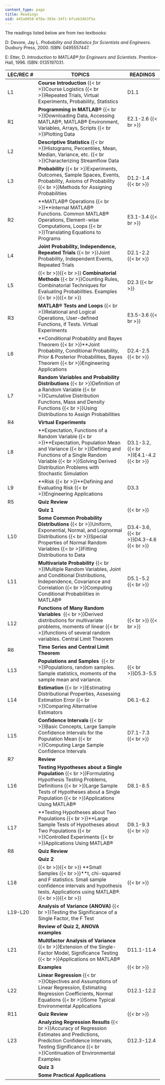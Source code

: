 ```yaml
---
content_type: page
title: Readings
uid: 445a0858-6f8a-383e-34f1-bfceb2463f5a
---
```


The readings listed below are from two textbooks:

D: Devore, Jay L. _Probability and Statistics for Scientists and Engineers_. Duxbury Press, 2000. ISBN: 0495557447.

E: Etter, D. _Introduction to MATLAB® for Engineers and Scientists_. Prentice-Hall, 1996. ISBN: 0135197031.

| LEC/REC # | TOPICS | READINGS |
| --- | --- | --- |
| L1 | **Course Introduction**  {{< br >}}Course Logistics  {{< br >}}Repeated Trials, Virtual Experiments, Probability, Statistics | D1.1 |
| R1 | **Programming in MATLAB®**  {{< br >}}Downloading Data, Accessing MATLAB®, MATLAB® Environment, Variables, Arrays, Scripts  {{< br >}}Plotting Data | E2.1-2.6  {{< br >}} |
| L2 | **Descriptive Statistics**  {{< br >}}Histograms, Percentiles, Mean, Median, Variance, etc.  {{< br >}}Characterizing Streamflow Data |  |
| L3 | **Probability**  {{< br >}}Experiments, Outcomes, Sample Spaces, Events, Probability, Axioms of Probability  {{< br >}}Methods for Assigning Probabilities | D1.2-1.4  {{< br >}} |
| R2 | **MATLAB® Operations  {{< br >}}**Internal MATLAB® Functions. Common MATLAB® Operations, Element-wise Computations, Loops  {{< br >}}Translating Equations to Programs | E3.1-3.4  {{< br >}} |
| L4 | **Joint Probability, Independence, Repeated Trials**  {{< br >}}Joint Probability, Independent Events, Repeated Trials | D2.1-2.2  {{< br >}} |
| L5 |  {{< br >}}{{< br >}} **Combinatorial Methods**  {{< br >}}Counting Rules, Combinatorial Techniques for Evaluating Probabilities. Examples {{< br >}}{{< br >}}  | D2.3  {{< br >}} |
| R3 | **MATLAB® Tests and Loops**  {{< br >}}Relational and Logical Operations, User-defined Functions, if Tests. Virtual Experiments | E3.5-3.6  {{< br >}} |
| L6 | **Conditional Probability and Bayes Theorem  {{< br >}}**Joint Probability, Conditional Probability, Prior & Posterior Probabilities, Bayes Theorem  {{< br >}}Engineering Applications | D2.4-2.5  {{< br >}} |
| L7 | **Random Variables and Probability Distributions**  {{< br >}}Definition of a Random Variable  {{< br >}}Cumulative Distribution Functions, Mass and Density Functions  {{< br >}}Using Distributions to Assign Probabilities |  |
| R4 | **Virtual Experiments** |  |
| L8 | **Expectation, Functions of a Random Variable  {{< br >}}**Expectation, Population Mean and Variance  {{< br >}}Defining and Functions of a Single Random Variable  {{< br >}}Solving Derived Distribution Problems with Stochastic Simulation | D3.1-3.2,  {{< br >}}E4.1-4.2  {{< br >}} |
| L9 | **Risk  {{< br >}}**Defining and Evaluating Risk  {{< br >}}Engineering Applications | D3.3 |
| R5 | **Quiz Review** |  |
|  | **Quiz 1** |   {{< br >}} |
| L10 | **Some Common Probability Distributions**  {{< br >}}Uniform, Exponential, Normal, and Lognormal Distributions  {{< br >}}Special Properties of Normal Random Variables  {{< br >}}Fitting Distributions to Data | D3.4-3.6,  {{< br >}}D4.3-4.6  {{< br >}} |
| L11 | **Multivariate Probability**  {{< br >}}Multiple Random Variables, Joint and Conditional Distributions, Independence, Covariance and Correlation  {{< br >}}Computing Conditional Probabilities in MATLAB® | D5.1-5.2  {{< br >}} |
| L12 | **Functions of Many Random Variables**   {{< br >}}Derived distributions for multivariate problems, moments of linear  {{< br >}}functions of several random variables. Central Limit Theorem |   {{< br >}}  {{< br >}} |
| R6 | **Time Series and Central Limit Theorem** |  |
| L13 | **Populations and Samples**   {{< br >}}Populations, random samples. Sample statistics, moments of the sample mean and variance. |   {{< br >}}D5.3-5.5 |
| L14 | **Estimation**  {{< br >}}Estimating Distributional Properties, Assessing Estimation Error  {{< br >}}Comparing Alternative Estimators | D6.1-6.2 |
| L15 | **Confidence Intervals**  {{< br >}}Basic Concepts, Large Sample Confidence Intervals for the Population Mean  {{< br >}}Computing Large Sample Confidence Intervals | D7.1-7.3  {{< br >}} |
| R7 | **Review** |  |
| L16 | **Testing Hypotheses about a Single Population**  {{< br >}}Formulating Hypothesis Testing Problems, Definitions  {{< br >}}Large Sample Tests of Hypotheses about a Single Population  {{< br >}}Applications Using MATLAB® | D8.1-8.5 |
| L17 | **Testing Hypotheses about Two Populations  {{< br >}}**Large Sample Tests of Hypotheses about Two Populations  {{< br >}}Controlled Experiments  {{< br >}}Applications Using MATLAB® | D9.1-9.3  {{< br >}} |
| R8 | **Quiz Review** |  |
|  | **Quiz 2** |  |
| L18 |  {{< br >}}{{< br >}} **Small Samples  {{< br >}}**t, chi-squared and F statistics. Small sample confidence intervals and hypothesis tests. Applications using MATLAB®. {{< br >}}{{< br >}}  |   {{< br >}} |
| L19-L20 | **Analysis of Variance (ANOVA)**  {{< br >}}Testing the Significance of a Single Factor, the F Test |  |
|  | **Review of Quiz 2, ANOVA examples**  |  |
| L21 | **Multifactor Analysis of Variance**  {{< br >}}Extension of the Single-Factor Model, Significance Testing  {{< br >}}Applications on MATLAB® | D11.1-11.4 |
|  | **Examples** |   {{< br >}} |
| L22 | **Linear Regression**  {{< br >}}Objectives and Assumptions of Linear Regression, Estimating Regression Coefficients, Normal Equations  {{< br >}}Some Typical Environmental Applications | D12.1-12.2 |
| R11 | **Quiz Review** |   {{< br >}} |
| L23 | **Analyzing Regression Results**  {{< br >}}Accuracy of Regression Estimates and Predictions, Prediction Confidence Intervals, Testing Significance  {{< br >}}Continuation of Environmental Examples | D12.3-12.4 |
|  | **Quiz 3** |  |
|  | **Some Practical Applications** |
